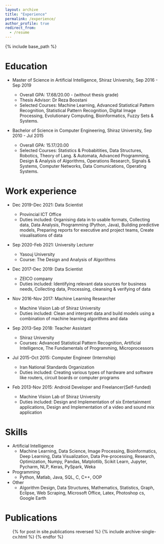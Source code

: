 ```yaml
---
layout: archive
title: "Experience"
permalink: /experience/
author_profile: true
redirect_from:
  - /resume
---
```


{% include base_path %}


Education
======
* Master of Science in Artificial Intelligence, Shiraz University, Sep 2016 - Sep 2019
  * Overall GPA: 17.68/20.00 - (without thesis grade)
  * Thesis Advisor: Dr Reza Boostani
  * Selected Courses: Machine Learning, Advanced Statistical Pattern Recognition, Statistical Pattern Recognition, Digital Image Processing, Evolutionary Computing, Bioinformatics, Fuzzy Sets & Systems.

* Bachelor of Science in Computer Engineering, Shiraz University, Sep 2010 - Jul 2015
  * Overall GPA: 15.17/20.00
  * Selected Courses: Statistics & Probabitities, Data Structures, Robotics, Theory of Lang. & Automata, Advanced Programming, Design & Analysis of Algorithms, Operations Research, Signals & Systems, Computer Networks, Data Comunications, Operating Systems.

Work experience
======
* Dec 2019-Dec 2021: Data Scientist
  * Provincial ICT Office
  * Duties included: Organising data in to usable formats, Collecting data, Data Analysis, Programming (Python, Java), Building predictive models, Preparing reports for executive and project teams, Create visualisations of data

* Sep 2020-Feb 2021: University Lecturer
  * Yasouj University
  * Course: The Design and Analysis of Algorithms
  
* Dec 2017-Dec 2019: Data Scientist
  * ZEICO company
  * Duties included: Identifying relevant data sources for business needs, Collecting data, Processing, cleansing & verifying of data

* Nov 2016-Nov 2017: Machine Learning Researcher
  * Machine Vision Lab of Shiraz University
  * Duties included: Clean and interpret data and build models using a combination of machine learning algorithms and data
 
* Sep 2013-Sep 2018: Teacher Assistant
  * Shiraz University
  * Courses: Advanced Statistical Pattern Recognition, Artificial Intelligence, The Fundamentals of Programming, Microprocessors
  
* Jul 2015-Oct 2015: Computer Engineer (Internship)
  * Iran National Standards Organization
  * Duties included: Creating various types of hardware and software like routers, circuit boards or computer programs

* Feb 2013-Nov 2015: Android Developer and Freelancer(Self-funded)
  * Machine Vision Lab of Shiraz University
  * Duties included: Design and Implementation of six Entertainment applications, Design and Implementation of a video and sound mix application


Skills
======
* Artificial Intelligence
  * Machine Learning, Data Science, Image Processing, Bioinformatics, Deep Learning, Data Visualization, Data Pre-processing, Research, Optimization, Numpy, Pandas, Matplotlib, Scikit Learn, Jupyter, Pycharm, NLP, Keras, PySpark, Weka
* Programming 
  * Python, Matlab, Java, SQL, C, C++, OOP
* Other 
  * Algorithm Design, Data Structures, Mathematics, Statistics, Graph, Eclipse, Web Scraping, Microsoft Office, Latex, Photoshop cs, Google Earth

Publications
======
  <ul>{% for post in site.publications reversed %}
    {% include archive-single-cv.html %}
  {% endfor %}</ul>
  
